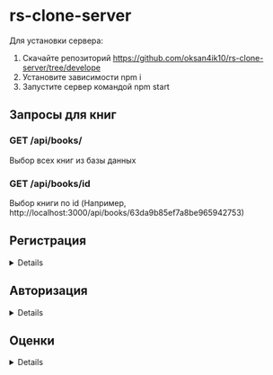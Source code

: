 # rs-clone-server

Для установки сервера:

1. Скачайте репозиторий https://github.com/oksan4ik10/rs-clone-server/tree/develope
2. Установите зависимоcти npm i
3. Запустите сервер командой npm start

## Запросы для книг

### GET /api/books/

Выбор всех книг из базы данных

### GET /api/books/id

Выбор книги по id (Например, http://localhost:3000/api/books/63da9b85ef7a8be965942753)

## Регистрация

<details>

- **URL**

  /api/login

- **Method:**

  `POST`

- **Headers:**

  `'Content-Type': 'application/json'`

- **URL Params**

  None

- **Query Params**

  None

- **Data Params**

  ```typescript
    {
      name: string,
      email: string,
      password: string
    }
  ```

- **Success Response:**

  - **Code:** 201 CREATED <br />
    **Content:**
    ```json
    {
      "email": "1235@mail.ru",
      "password": "$2a$10$gnDxenM9579YTPQv5L7G1edPoPKITTHQSKm1bfoyjle0iAEQIycaO",
      "name": "admin",
      "img": "url",
      "books": [],
      "_id": "63dc3545eaf0ee58cae97a94",
      "__v": 0
    }
    ```

- **Error Response:**

  - **Code:** 409 <br />
    **Content:**

  ```json
  {
    "message": "Пользователь с таким email уже существует"
  }
  ```

- **Notes:**

  None

</details>

## Авторизация

<details>

- **URL**

  /api/auth

- **Method:**

  `POST`

- **Headers:**

  `'Content-Type': 'application/json'`

- **URL Params**

  None

- **Query Params**

  None

- **Data Params**

  ```typescript
    {
      email: string,
      password: string
    }
  ```

- **Success Response:**

  - **Code:** 201 CREATED <br />
    **Content:**
    ```json
    {
      "token": "Bearer eyJhbGciOiJIUzI1NiIsInR5cCI6IkpXVCJ9.eyJ1c2VySWQiOiI2M2RjMzU0NWVhZjBlZTU4Y2FlOTdhOTQiLCJpYXQiOjE2NzU0NjAzMjgsImV4cCI6MTY3NTQ2MzkyOH0.EcJOglI5SYuwcPQE5U6fN1Gjkn7XXEFZFSYZPf1ZFXo"
    }
    ```

- **Error Response:**

  - **Code:** 404 <br />
    **Content:**

  ```json
  {
    "message": "Пользователь с таким email не найден"
  }
  ```

  - **Code:** 401 <br />
    **Content:**

  ```json
  {
    "message": "Пароль не верный. Попробуйте снова"
  }
  ```

- **Notes:**

  None

</details>

## Оценки

<details>

- **Desc:**
  Поставить оценку книге для авторизованного пользователя
- **URL**

  /api/grades

- **Method:**

  `POST`

- **Headers:**

  `'Content-Type': 'application/json'`
  `'Authorization': '${token}' `

- **URL Params**

  None

- **Query Params**

  None

- **Data Params**

  ```typescript
    {
      bookId: string,
      value: Number
    }
  ```

- **Success Response:**

  - **Code:** 201 CREATED <br />
    **Content:**
    ```json
    {
      "_id": "63dd82eff7896d4dd54e632b",
      "bookId": "63dbd4fe942b52bc2a107c35",
      "userId": "63dc3545eaf0ee58cae97a94",
      "value": 3,
      "__v": 0
    }
    ```

- **Error Response:**

  - **Code:** 401 <br />
    **Content:**
    Unauthorized

- **Notes:**

  None

</details>

